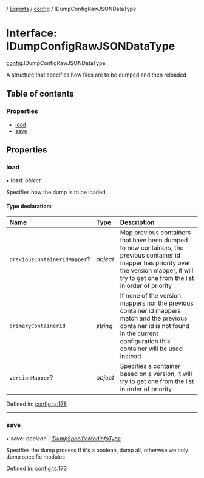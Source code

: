 [](../README.md) / [Exports](../modules.md) / [config](../modules/config.md) / IDumpConfigRawJSONDataType

# Interface: IDumpConfigRawJSONDataType

[config](../modules/config.md).IDumpConfigRawJSONDataType

A structure that specifies how files are to be dumped
and then reloaded

## Table of contents

### Properties

- [load](config.idumpconfigrawjsondatatype.md#load)
- [save](config.idumpconfigrawjsondatatype.md#save)

## Properties

### load

• **load**: *object*

Specifies how the dump is to be loaded

#### Type declaration:

Name | Type | Description |
:------ | :------ | :------ |
`previousContainerIdMapper`? | *object* | Map previous containers that have been dumped to new containers, the previous container id mapper has priority over the version mapper, it will try to get one from the list in order of priority   |
`primaryContainerId` | *string* | If none of the version mappers nor the previous container id mappers match and the previous container id is not found in the current configuration this container will be used instead   |
`versionMapper`? | *object* | Specifies a container based on a version, it will try to get one from the list in order of priority   |

Defined in: [config.ts:178](https://github.com/onzag/itemize/blob/28218320/config.ts#L178)

___

### save

• **save**: *boolean* \| [*IDumpSpecificModInfoType*](config.idumpspecificmodinfotype.md)

Specifies the dump process
If it's a boolean, dump all, otherwse
we only dump specific modules

Defined in: [config.ts:173](https://github.com/onzag/itemize/blob/28218320/config.ts#L173)

